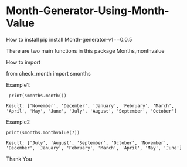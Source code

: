 # Month-Generator-Using-Month-Value


How to install
pip install Month-generator-v1==0.0.5


There are two main functions in this package Months,monthvalue

How to import

from check_month import smonths

Example1:

     print(smonths.month())

    Result: ['November', 'December', 'January', 'February', 'March', 'April', 'May', 'June', 'July', 'August', 'September', 'October']


Example2

    print(smonths.monthvalue(7))

    Result: ['July', 'August', 'September', 'October', 'November', 'December', 'January', 'February', 'March', 'April', 'May', 'June']


Thank You
